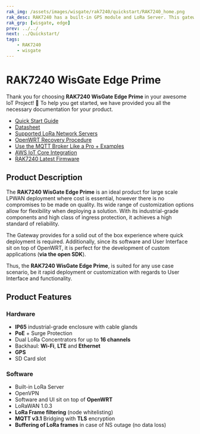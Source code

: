 ```yaml
---
rak_img: /assets/images/wisgate/rak7240/quickstart/RAK7240_home.png
rak_desc: RAK7240 has a built-in GPS module and LoRa Server. This gateway supports multiple backhaul connectivity options such as WiFi, LTE, and Ethernet with an available SD card slot to back up the gathered data. The enclosure is IP rated, dustproof and waterproof, and with a built-in surge protection.  
rak_grp: [wisgate, edge]
prev: ../../
next: ../Quickstart/
tags:
    - RAK7240
    - wisgate
---
```


# RAK7240 WisGate Edge Prime
Thank you for choosing **RAK7240 WisGate Edge Prime** in your awesome IoT Project! 🎉 To help you get started, we have provided you all the necessary documentation for your product.

* [Quick Start Guide](../Quickstart/)
* [Datasheet](../Datasheet/)
* [Supported LoRa Network Servers](../Supported-LoRa-Network-Servers/)
* [OpenWRT Recovery Procedure](/Knowledge-Hub/Learn/OpenWRT-Recovery-Procedure/)
* [Use the MQTT Broker Like a Pro + Examples](/Knowledge-Hub/Learn/Use-the-MQTT-Broker-Like-a-Pro/)
* [AWS IoT Core Integration](/Knowledge-Hub/Learn/AWS-IoT-Core-Integration/)
* [RAK7240 Latest Firmware](https://downloads.rakwireless.com/LoRa/RAK7240/Firmware/RAK7240_Latest_Firmware.zip)
## Product Description

The **RAK7240 WisGate Edge Prime** is an ideal product for large scale LPWAN deployment where cost is essential, however there is no compromises to be made on quality. Its wide range of customization options allow for flexibility when deploying a solution. With its industrial-grade components and high class of ingress protection, it achieves a high standard of reliability.

The Gateway provides for a solid out of the box experience where quick deployment is required. Additionally, since its software and User Interface sit on top of OpenWRT, it is perfect for the development of custom applications (**via the open SDK**).

Thus, the **RAK7240 WisGate Edge Prime**, is suited for any use case scenario, be it rapid deployment or customization with regards to User Interface and functionality.

## Product Features

### Hardware

- **IP65** industrial-grade enclosure with cable glands
- **PoE** + Surge Protection
- Dual LoRa Concentrators for up to **16 channels**
- Backhaul: **Wi-Fi**, **LTE** and **Ethernet**
- **GPS**
- SD Card slot

### Software

- Built-in LoRa Server
- OpenVPN
- Software and UI sit on top of **OpenWRT**
- LoRaWAN 1.0.3
- **LoRa Frame filtering** (node whitelisting)
- **MQTT v3.1** Bridging with **TLS** encryption
- **Buffering of LoRa frames** in case of NS outage (no data loss)


